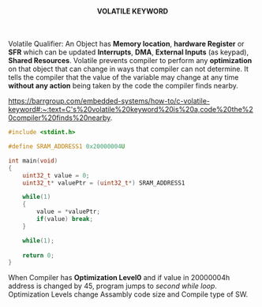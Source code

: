 <h4><div align="center"><strong>VOLATILE KEYWORD</strong></div></h4>
<br>

Volatile Qualifier: An Object has <strong>Memory location</strong>, <strong>hardware Register</strong> or <strong>SFR</strong> which can be updated <strong>Interrupts</strong>, <strong>DMA</strong>, <strong>External Inputs</strong> (as keypad), <strong>Shared Resources</strong>. 
Volatile prevents compiler to perform any <strong>optimization</strong> on that object that can change in ways that compiler can not determine. It tells the compiler that the value of the variable may change at any time <strong>without any action</strong> being taken by the code the compiler finds nearby. 

https://barrgroup.com/embedded-systems/how-to/c-volatile-keyword#:~:text=C's%20volatile%20keyword%20is%20a,code%20the%20compiler%20finds%20nearby.

```c
#include <stdint.h>

#define SRAM_ADDRESS1 0x20000004U

int main(void)
{
    uint32_t value = 0;
    uint32_t* valuePtr = (uint32_t*) SRAM_ADDRESS1

    while(1)
    {
        value = *valuePtr;
        if(value) break;
    }

    while(1);
    
    return 0;
}
```

When Compiler has <strong>Optimization Level0</strong> and if value in 20000004h address is changed by 45, program jumps to <i>second while loop</i>.
Optimization Levels change Assambly code size and Compile type of SW.

